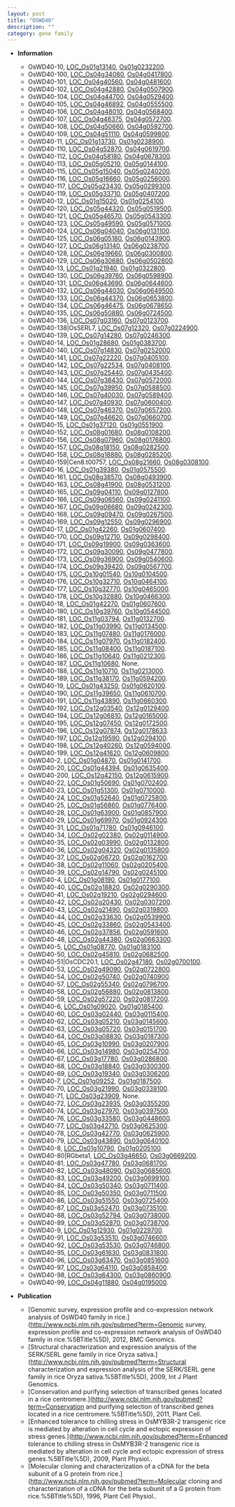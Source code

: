 ```yaml
---
layout: post
title: "OSWD40"
description: ""
category: gene family
---
```


* **Information**  
    + OsWD40-10, [LOC_Os01g13140](http://rice.plantbiology.msu.edu/cgi-bin/ORF_infopage.cgi?orf=LOC_Os01g13140), [Os01g0232200](http://rapdb.dna.affrc.go.jp/viewer/gbrowse_details/irgsp1?name=Os01g0232200).
    + OsWD40-100, [LOC_Os04g34080](http://rice.plantbiology.msu.edu/cgi-bin/ORF_infopage.cgi?orf=LOC_Os04g34080), [Os04g0417800](http://rapdb.dna.affrc.go.jp/viewer/gbrowse_details/irgsp1?name=Os04g0417800).
    + OsWD40-101, [LOC_Os04g40560](http://rice.plantbiology.msu.edu/cgi-bin/ORF_infopage.cgi?orf=LOC_Os04g40560), [Os04g0481600](http://rapdb.dna.affrc.go.jp/viewer/gbrowse_details/irgsp1?name=Os04g0481600).
    + OsWD40-102, [LOC_Os04g42880](http://rice.plantbiology.msu.edu/cgi-bin/ORF_infopage.cgi?orf=LOC_Os04g42880), [Os04g0507900](http://rapdb.dna.affrc.go.jp/viewer/gbrowse_details/irgsp1?name=Os04g0507900).
    + OsWD40-104, [LOC_Os04g44700](http://rice.plantbiology.msu.edu/cgi-bin/ORF_infopage.cgi?orf=LOC_Os04g44700), [Os04g0529400](http://rapdb.dna.affrc.go.jp/viewer/gbrowse_details/irgsp1?name=Os04g0529400).
    + OsWD40-105, [LOC_Os04g46892](http://rice.plantbiology.msu.edu/cgi-bin/ORF_infopage.cgi?orf=LOC_Os04g46892), [Os04g0555500](http://rapdb.dna.affrc.go.jp/viewer/gbrowse_details/irgsp1?name=Os04g0555500).
    + OsWD40-106, [LOC_Os04g48010](http://rice.plantbiology.msu.edu/cgi-bin/ORF_infopage.cgi?orf=LOC_Os04g48010), [Os04g0568400](http://rapdb.dna.affrc.go.jp/viewer/gbrowse_details/irgsp1?name=Os04g0568400).
    + OsWD40-107, [LOC_Os04g48375](http://rice.plantbiology.msu.edu/cgi-bin/ORF_infopage.cgi?orf=LOC_Os04g48375), [Os04g0572700](http://rapdb.dna.affrc.go.jp/viewer/gbrowse_details/irgsp1?name=Os04g0572700).
    + OsWD40-108, [LOC_Os04g50660](http://rice.plantbiology.msu.edu/cgi-bin/ORF_infopage.cgi?orf=LOC_Os04g50660), [Os04g0592700](http://rapdb.dna.affrc.go.jp/viewer/gbrowse_details/irgsp1?name=Os04g0592700).
    + OsWD40-109, [LOC_Os04g51110](http://rice.plantbiology.msu.edu/cgi-bin/ORF_infopage.cgi?orf=LOC_Os04g51110), [Os04g0599800](http://rapdb.dna.affrc.go.jp/viewer/gbrowse_details/irgsp1?name=Os04g0599800).
    + OsWD40-11, [LOC_Os01g13730](http://rice.plantbiology.msu.edu/cgi-bin/ORF_infopage.cgi?orf=LOC_Os01g13730), [Os01g0238900](http://rapdb.dna.affrc.go.jp/viewer/gbrowse_details/irgsp1?name=Os01g0238900).
    + OsWD40-110, [LOC_Os04g52870](http://rice.plantbiology.msu.edu/cgi-bin/ORF_infopage.cgi?orf=LOC_Os04g52870), [Os04g0619700](http://rapdb.dna.affrc.go.jp/viewer/gbrowse_details/irgsp1?name=Os04g0619700).
    + OsWD40-112, [LOC_Os04g58180](http://rice.plantbiology.msu.edu/cgi-bin/ORF_infopage.cgi?orf=LOC_Os04g58180), [Os04g0678300](http://rapdb.dna.affrc.go.jp/viewer/gbrowse_details/irgsp1?name=Os04g0678300).
    + OsWD40-113, [LOC_Os05g05210](http://rice.plantbiology.msu.edu/cgi-bin/ORF_infopage.cgi?orf=LOC_Os05g05210), [Os05g0144100](http://rapdb.dna.affrc.go.jp/viewer/gbrowse_details/irgsp1?name=Os05g0144100).
    + OsWD40-115, [LOC_Os05g15040](http://rice.plantbiology.msu.edu/cgi-bin/ORF_infopage.cgi?orf=LOC_Os05g15040), [Os05g0240200](http://rapdb.dna.affrc.go.jp/viewer/gbrowse_details/irgsp1?name=Os05g0240200).
    + OsWD40-116, [LOC_Os05g16660](http://rice.plantbiology.msu.edu/cgi-bin/ORF_infopage.cgi?orf=LOC_Os05g16660), [Os05g0256000](http://rapdb.dna.affrc.go.jp/viewer/gbrowse_details/irgsp1?name=Os05g0256000).
    + OsWD40-117, [LOC_Os05g23430](http://rice.plantbiology.msu.edu/cgi-bin/ORF_infopage.cgi?orf=LOC_Os05g23430), [Os05g0299300](http://rapdb.dna.affrc.go.jp/viewer/gbrowse_details/irgsp1?name=Os05g0299300).
    + OsWD40-119, [LOC_Os05g33710](http://rice.plantbiology.msu.edu/cgi-bin/ORF_infopage.cgi?orf=LOC_Os05g33710), [Os05g0407200](http://rapdb.dna.affrc.go.jp/viewer/gbrowse_details/irgsp1?name=Os05g0407200).
    + OsWD40-12, [LOC_Os01g15020](http://rice.plantbiology.msu.edu/cgi-bin/ORF_infopage.cgi?orf=LOC_Os01g15020), [Os01g0254100](http://rapdb.dna.affrc.go.jp/viewer/gbrowse_details/irgsp1?name=Os01g0254100).
    + OsWD40-120, [LOC_Os05g44320](http://rice.plantbiology.msu.edu/cgi-bin/ORF_infopage.cgi?orf=LOC_Os05g44320), [Os05g0519500](http://rapdb.dna.affrc.go.jp/viewer/gbrowse_details/irgsp1?name=Os05g0519500).
    + OsWD40-121, [LOC_Os05g46570](http://rice.plantbiology.msu.edu/cgi-bin/ORF_infopage.cgi?orf=LOC_Os05g46570), [Os05g0543300](http://rapdb.dna.affrc.go.jp/viewer/gbrowse_details/irgsp1?name=Os05g0543300).
    + OsWD40-123, [LOC_Os05g49590](http://rice.plantbiology.msu.edu/cgi-bin/ORF_infopage.cgi?orf=LOC_Os05g49590), [Os05g0571000](http://rapdb.dna.affrc.go.jp/viewer/gbrowse_details/irgsp1?name=Os05g0571000).
    + OsWD40-124, [LOC_Os06g04040](http://rice.plantbiology.msu.edu/cgi-bin/ORF_infopage.cgi?orf=LOC_Os06g04040), [Os06g0131100](http://rapdb.dna.affrc.go.jp/viewer/gbrowse_details/irgsp1?name=Os06g0131100).
    + OsWD40-125, [LOC_Os06g05180](http://rice.plantbiology.msu.edu/cgi-bin/ORF_infopage.cgi?orf=LOC_Os06g05180), [Os06g0143900](http://rapdb.dna.affrc.go.jp/viewer/gbrowse_details/irgsp1?name=Os06g0143900).
    + OsWD40-127, [LOC_Os06g13140](http://rice.plantbiology.msu.edu/cgi-bin/ORF_infopage.cgi?orf=LOC_Os06g13140), [Os06g0238700](http://rapdb.dna.affrc.go.jp/viewer/gbrowse_details/irgsp1?name=Os06g0238700).
    + OsWD40-128, [LOC_Os06g19660](http://rice.plantbiology.msu.edu/cgi-bin/ORF_infopage.cgi?orf=LOC_Os06g19660), [Os06g0300800](http://rapdb.dna.affrc.go.jp/viewer/gbrowse_details/irgsp1?name=Os06g0300800).
    + OsWD40-129, [LOC_Os06g30680](http://rice.plantbiology.msu.edu/cgi-bin/ORF_infopage.cgi?orf=LOC_Os06g30680), [Os06g0502600](http://rapdb.dna.affrc.go.jp/viewer/gbrowse_details/irgsp1?name=Os06g0502600).
    + OsWD40-13, [LOC_Os01g21940](http://rice.plantbiology.msu.edu/cgi-bin/ORF_infopage.cgi?orf=LOC_Os01g21940), [Os01g0322800](http://rapdb.dna.affrc.go.jp/viewer/gbrowse_details/irgsp1?name=Os01g0322800).
    + OsWD40-130, [LOC_Os06g39760](http://rice.plantbiology.msu.edu/cgi-bin/ORF_infopage.cgi?orf=LOC_Os06g39760), [Os06g0598900](http://rapdb.dna.affrc.go.jp/viewer/gbrowse_details/irgsp1?name=Os06g0598900).
    + OsWD40-131, [LOC_Os06g43690](http://rice.plantbiology.msu.edu/cgi-bin/ORF_infopage.cgi?orf=LOC_Os06g43690), [Os06g0644600](http://rapdb.dna.affrc.go.jp/viewer/gbrowse_details/irgsp1?name=Os06g0644600).
    + OsWD40-132, [LOC_Os06g44030](http://rice.plantbiology.msu.edu/cgi-bin/ORF_infopage.cgi?orf=LOC_Os06g44030), [Os06g0649500](http://rapdb.dna.affrc.go.jp/viewer/gbrowse_details/irgsp1?name=Os06g0649500).
    + OsWD40-133, [LOC_Os06g44370](http://rice.plantbiology.msu.edu/cgi-bin/ORF_infopage.cgi?orf=LOC_Os06g44370), [Os06g0653800](http://rapdb.dna.affrc.go.jp/viewer/gbrowse_details/irgsp1?name=Os06g0653800).
    + OsWD40-134, [LOC_Os06g46475](http://rice.plantbiology.msu.edu/cgi-bin/ORF_infopage.cgi?orf=LOC_Os06g46475), [Os06g0678650](http://rapdb.dna.affrc.go.jp/viewer/gbrowse_details/irgsp1?name=Os06g0678650).
    + OsWD40-135, [LOC_Os06g50880](http://rice.plantbiology.msu.edu/cgi-bin/ORF_infopage.cgi?orf=LOC_Os06g50880), [Os06g0724500](http://rapdb.dna.affrc.go.jp/viewer/gbrowse_details/irgsp1?name=Os06g0724500).
    + OsWD40-136, [LOC_Os07g03160](http://rice.plantbiology.msu.edu/cgi-bin/ORF_infopage.cgi?orf=LOC_Os07g03160), [Os07g0123700](http://rapdb.dna.affrc.go.jp/viewer/gbrowse_details/irgsp1?name=Os07g0123700).
    + OsWD40-138|OsSERL7, [LOC_Os07g12320](http://rice.plantbiology.msu.edu/cgi-bin/ORF_infopage.cgi?orf=LOC_Os07g12320), [Os07g0224900](http://rapdb.dna.affrc.go.jp/viewer/gbrowse_details/irgsp1?name=Os07g0224900).
    + OsWD40-139, [LOC_Os07g14280](http://rice.plantbiology.msu.edu/cgi-bin/ORF_infopage.cgi?orf=LOC_Os07g14280), [Os07g0246300](http://rapdb.dna.affrc.go.jp/viewer/gbrowse_details/irgsp1?name=Os07g0246300).
    + OsWD40-14, [LOC_Os01g28680](http://rice.plantbiology.msu.edu/cgi-bin/ORF_infopage.cgi?orf=LOC_Os01g28680), [Os01g0383700](http://rapdb.dna.affrc.go.jp/viewer/gbrowse_details/irgsp1?name=Os01g0383700).
    + OsWD40-140, [LOC_Os07g14830](http://rice.plantbiology.msu.edu/cgi-bin/ORF_infopage.cgi?orf=LOC_Os07g14830), [Os07g0252000](http://rapdb.dna.affrc.go.jp/viewer/gbrowse_details/irgsp1?name=Os07g0252000).
    + OsWD40-141, [LOC_Os07g22220](http://rice.plantbiology.msu.edu/cgi-bin/ORF_infopage.cgi?orf=LOC_Os07g22220), [Os07g0405100](http://rapdb.dna.affrc.go.jp/viewer/gbrowse_details/irgsp1?name=Os07g0405100).
    + OsWD40-142, [LOC_Os07g22534](http://rice.plantbiology.msu.edu/cgi-bin/ORF_infopage.cgi?orf=LOC_Os07g22534), [Os07g0408100](http://rapdb.dna.affrc.go.jp/viewer/gbrowse_details/irgsp1?name=Os07g0408100).
    + OsWD40-143, [LOC_Os07g25440](http://rice.plantbiology.msu.edu/cgi-bin/ORF_infopage.cgi?orf=LOC_Os07g25440), [Os07g0435400](http://rapdb.dna.affrc.go.jp/viewer/gbrowse_details/irgsp1?name=Os07g0435400).
    + OsWD40-144, [LOC_Os07g38430](http://rice.plantbiology.msu.edu/cgi-bin/ORF_infopage.cgi?orf=LOC_Os07g38430), [Os07g0572000](http://rapdb.dna.affrc.go.jp/viewer/gbrowse_details/irgsp1?name=Os07g0572000).
    + OsWD40-145, [LOC_Os07g39950](http://rice.plantbiology.msu.edu/cgi-bin/ORF_infopage.cgi?orf=LOC_Os07g39950), [Os07g0588500](http://rapdb.dna.affrc.go.jp/viewer/gbrowse_details/irgsp1?name=Os07g0588500).
    + OsWD40-146, [LOC_Os07g40030](http://rice.plantbiology.msu.edu/cgi-bin/ORF_infopage.cgi?orf=LOC_Os07g40030), [Os07g0589400](http://rapdb.dna.affrc.go.jp/viewer/gbrowse_details/irgsp1?name=Os07g0589400).
    + OsWD40-147, [LOC_Os07g40930](http://rice.plantbiology.msu.edu/cgi-bin/ORF_infopage.cgi?orf=LOC_Os07g40930), [Os07g0600400](http://rapdb.dna.affrc.go.jp/viewer/gbrowse_details/irgsp1?name=Os07g0600400).
    + OsWD40-148, [LOC_Os07g46370](http://rice.plantbiology.msu.edu/cgi-bin/ORF_infopage.cgi?orf=LOC_Os07g46370), [Os07g0657200](http://rapdb.dna.affrc.go.jp/viewer/gbrowse_details/irgsp1?name=Os07g0657200).
    + OsWD40-149, [LOC_Os07g46620](http://rice.plantbiology.msu.edu/cgi-bin/ORF_infopage.cgi?orf=LOC_Os07g46620), [Os07g0660700](http://rapdb.dna.affrc.go.jp/viewer/gbrowse_details/irgsp1?name=Os07g0660700).
    + OsWD40-15, [LOC_Os01g37120](http://rice.plantbiology.msu.edu/cgi-bin/ORF_infopage.cgi?orf=LOC_Os01g37120), [Os01g0551900](http://rapdb.dna.affrc.go.jp/viewer/gbrowse_details/irgsp1?name=Os01g0551900).
    + OsWD40-152, [LOC_Os08g01680](http://rice.plantbiology.msu.edu/cgi-bin/ORF_infopage.cgi?orf=LOC_Os08g01680), [Os08g0108200](http://rapdb.dna.affrc.go.jp/viewer/gbrowse_details/irgsp1?name=Os08g0108200).
    + OsWD40-156, [LOC_Os08g07960](http://rice.plantbiology.msu.edu/cgi-bin/ORF_infopage.cgi?orf=LOC_Os08g07960), [Os08g0176800](http://rapdb.dna.affrc.go.jp/viewer/gbrowse_details/irgsp1?name=Os08g0176800).
    + OsWD40-157, [LOC_Os08g18150](http://rice.plantbiology.msu.edu/cgi-bin/ORF_infopage.cgi?orf=LOC_Os08g18150), [Os08g0282500](http://rapdb.dna.affrc.go.jp/viewer/gbrowse_details/irgsp1?name=Os08g0282500).
    + OsWD40-158, [LOC_Os08g18880](http://rice.plantbiology.msu.edu/cgi-bin/ORF_infopage.cgi?orf=LOC_Os08g18880), [Os08g0285200](http://rapdb.dna.affrc.go.jp/viewer/gbrowse_details/irgsp1?name=Os08g0285200).
    + OsWD40-159|Cen8.t00757, [LOC_Os08g21660](http://rice.plantbiology.msu.edu/cgi-bin/ORF_infopage.cgi?orf=LOC_Os08g21660), [Os08g0308100](http://rapdb.dna.affrc.go.jp/viewer/gbrowse_details/irgsp1?name=Os08g0308100).
    + OsWD40-16, [LOC_Os01g39380](http://rice.plantbiology.msu.edu/cgi-bin/ORF_infopage.cgi?orf=LOC_Os01g39380), [Os01g0575500](http://rapdb.dna.affrc.go.jp/viewer/gbrowse_details/irgsp1?name=Os01g0575500).
    + OsWD40-161, [LOC_Os08g38570](http://rice.plantbiology.msu.edu/cgi-bin/ORF_infopage.cgi?orf=LOC_Os08g38570), [Os08g0493900](http://rapdb.dna.affrc.go.jp/viewer/gbrowse_details/irgsp1?name=Os08g0493900).
    + OsWD40-163, [LOC_Os08g41900](http://rice.plantbiology.msu.edu/cgi-bin/ORF_infopage.cgi?orf=LOC_Os08g41900), [Os08g0531200](http://rapdb.dna.affrc.go.jp/viewer/gbrowse_details/irgsp1?name=Os08g0531200).
    + OsWD40-165, [LOC_Os09g04110](http://rice.plantbiology.msu.edu/cgi-bin/ORF_infopage.cgi?orf=LOC_Os09g04110), [Os09g0127800](http://rapdb.dna.affrc.go.jp/viewer/gbrowse_details/irgsp1?name=Os09g0127800).
    + OsWD40-166, [LOC_Os09g06560](http://rice.plantbiology.msu.edu/cgi-bin/ORF_infopage.cgi?orf=LOC_Os09g06560), [Os09g0241100](http://rapdb.dna.affrc.go.jp/viewer/gbrowse_details/irgsp1?name=Os09g0241100).
    + OsWD40-167, [LOC_Os09g06680](http://rice.plantbiology.msu.edu/cgi-bin/ORF_infopage.cgi?orf=LOC_Os09g06680), [Os09g0242300](http://rapdb.dna.affrc.go.jp/viewer/gbrowse_details/irgsp1?name=Os09g0242300).
    + OsWD40-168, [LOC_Os09g09470](http://rice.plantbiology.msu.edu/cgi-bin/ORF_infopage.cgi?orf=LOC_Os09g09470), [Os09g0267500](http://rapdb.dna.affrc.go.jp/viewer/gbrowse_details/irgsp1?name=Os09g0267500).
    + OsWD40-169, [LOC_Os09g12550](http://rice.plantbiology.msu.edu/cgi-bin/ORF_infopage.cgi?orf=LOC_Os09g12550), [Os09g0296900](http://rapdb.dna.affrc.go.jp/viewer/gbrowse_details/irgsp1?name=Os09g0296900).
    + OsWD40-17, [LOC_Os01g42260](http://rice.plantbiology.msu.edu/cgi-bin/ORF_infopage.cgi?orf=LOC_Os01g42260), [Os01g0607400](http://rapdb.dna.affrc.go.jp/viewer/gbrowse_details/irgsp1?name=Os01g0607400).
    + OsWD40-170, [LOC_Os09g12710](http://rice.plantbiology.msu.edu/cgi-bin/ORF_infopage.cgi?orf=LOC_Os09g12710), [Os09g0298400](http://rapdb.dna.affrc.go.jp/viewer/gbrowse_details/irgsp1?name=Os09g0298400).
    + OsWD40-171, [LOC_Os09g19900](http://rice.plantbiology.msu.edu/cgi-bin/ORF_infopage.cgi?orf=LOC_Os09g19900), [Os09g0363600](http://rapdb.dna.affrc.go.jp/viewer/gbrowse_details/irgsp1?name=Os09g0363600).
    + OsWD40-172, [LOC_Os09g30090](http://rice.plantbiology.msu.edu/cgi-bin/ORF_infopage.cgi?orf=LOC_Os09g30090), [Os09g0477800](http://rapdb.dna.affrc.go.jp/viewer/gbrowse_details/irgsp1?name=Os09g0477800).
    + OsWD40-173, [LOC_Os09g36900](http://rice.plantbiology.msu.edu/cgi-bin/ORF_infopage.cgi?orf=LOC_Os09g36900), [Os09g0540600](http://rapdb.dna.affrc.go.jp/viewer/gbrowse_details/irgsp1?name=Os09g0540600).
    + OsWD40-174, [LOC_Os09g39420](http://rice.plantbiology.msu.edu/cgi-bin/ORF_infopage.cgi?orf=LOC_Os09g39420), [Os09g0567700](http://rapdb.dna.affrc.go.jp/viewer/gbrowse_details/irgsp1?name=Os09g0567700).
    + OsWD40-175, [LOC_Os10g01540](http://rice.plantbiology.msu.edu/cgi-bin/ORF_infopage.cgi?orf=LOC_Os10g01540), [Os10g0104500](http://rapdb.dna.affrc.go.jp/viewer/gbrowse_details/irgsp1?name=Os10g0104500).
    + OsWD40-176, [LOC_Os10g32710](http://rice.plantbiology.msu.edu/cgi-bin/ORF_infopage.cgi?orf=LOC_Os10g32710), [Os10g0464100](http://rapdb.dna.affrc.go.jp/viewer/gbrowse_details/irgsp1?name=Os10g0464100).
    + OsWD40-177, [LOC_Os10g32770](http://rice.plantbiology.msu.edu/cgi-bin/ORF_infopage.cgi?orf=LOC_Os10g32770), [Os10g0465000](http://rapdb.dna.affrc.go.jp/viewer/gbrowse_details/irgsp1?name=Os10g0465000).
    + OsWD40-178, [LOC_Os10g32880](http://rice.plantbiology.msu.edu/cgi-bin/ORF_infopage.cgi?orf=LOC_Os10g32880), [Os10g0466300](http://rapdb.dna.affrc.go.jp/viewer/gbrowse_details/irgsp1?name=Os10g0466300).
    + OsWD40-18, [LOC_Os01g42270](http://rice.plantbiology.msu.edu/cgi-bin/ORF_infopage.cgi?orf=LOC_Os01g42270), [Os01g0607600](http://rapdb.dna.affrc.go.jp/viewer/gbrowse_details/irgsp1?name=Os01g0607600).
    + OsWD40-180, [LOC_Os10g39760](http://rice.plantbiology.msu.edu/cgi-bin/ORF_infopage.cgi?orf=LOC_Os10g39760), [Os10g0544500](http://rapdb.dna.affrc.go.jp/viewer/gbrowse_details/irgsp1?name=Os10g0544500).
    + OsWD40-181, [LOC_Os11g03794](http://rice.plantbiology.msu.edu/cgi-bin/ORF_infopage.cgi?orf=LOC_Os11g03794), [Os11g0132700](http://rapdb.dna.affrc.go.jp/viewer/gbrowse_details/irgsp1?name=Os11g0132700).
    + OsWD40-182, [LOC_Os11g03990](http://rice.plantbiology.msu.edu/cgi-bin/ORF_infopage.cgi?orf=LOC_Os11g03990), [Os11g0134500](http://rapdb.dna.affrc.go.jp/viewer/gbrowse_details/irgsp1?name=Os11g0134500).
    + OsWD40-183, [LOC_Os11g07480](http://rice.plantbiology.msu.edu/cgi-bin/ORF_infopage.cgi?orf=LOC_Os11g07480), [Os11g0176000](http://rapdb.dna.affrc.go.jp/viewer/gbrowse_details/irgsp1?name=Os11g0176000).
    + OsWD40-184, [LOC_Os11g07970](http://rice.plantbiology.msu.edu/cgi-bin/ORF_infopage.cgi?orf=LOC_Os11g07970), [Os11g0182400](http://rapdb.dna.affrc.go.jp/viewer/gbrowse_details/irgsp1?name=Os11g0182400).
    + OsWD40-185, [LOC_Os11g08400](http://rice.plantbiology.msu.edu/cgi-bin/ORF_infopage.cgi?orf=LOC_Os11g08400), [Os11g0187100](http://rapdb.dna.affrc.go.jp/viewer/gbrowse_details/irgsp1?name=Os11g0187100).
    + OsWD40-186, [LOC_Os11g10640](http://rice.plantbiology.msu.edu/cgi-bin/ORF_infopage.cgi?orf=LOC_Os11g10640), [Os11g0212300](http://rapdb.dna.affrc.go.jp/viewer/gbrowse_details/irgsp1?name=Os11g0212300).
    + OsWD40-187, [LOC_Os11g10680](http://rice.plantbiology.msu.edu/cgi-bin/ORF_infopage.cgi?orf=LOC_Os11g10680), None.
    + OsWD40-188, [LOC_Os11g10710](http://rice.plantbiology.msu.edu/cgi-bin/ORF_infopage.cgi?orf=LOC_Os11g10710), [Os11g0213000](http://rapdb.dna.affrc.go.jp/viewer/gbrowse_details/irgsp1?name=Os11g0213000).
    + OsWD40-189, [LOC_Os11g38170](http://rice.plantbiology.msu.edu/cgi-bin/ORF_infopage.cgi?orf=LOC_Os11g38170), [Os11g0594200](http://rapdb.dna.affrc.go.jp/viewer/gbrowse_details/irgsp1?name=Os11g0594200).
    + OsWD40-19, [LOC_Os01g43250](http://rice.plantbiology.msu.edu/cgi-bin/ORF_infopage.cgi?orf=LOC_Os01g43250), [Os01g0620100](http://rapdb.dna.affrc.go.jp/viewer/gbrowse_details/irgsp1?name=Os01g0620100).
    + OsWD40-190, [LOC_Os11g39650](http://rice.plantbiology.msu.edu/cgi-bin/ORF_infopage.cgi?orf=LOC_Os11g39650), [Os11g0610700](http://rapdb.dna.affrc.go.jp/viewer/gbrowse_details/irgsp1?name=Os11g0610700).
    + OsWD40-191, [LOC_Os11g43890](http://rice.plantbiology.msu.edu/cgi-bin/ORF_infopage.cgi?orf=LOC_Os11g43890), [Os11g0660300](http://rapdb.dna.affrc.go.jp/viewer/gbrowse_details/irgsp1?name=Os11g0660300).
    + OsWD40-192, [LOC_Os12g03540](http://rice.plantbiology.msu.edu/cgi-bin/ORF_infopage.cgi?orf=LOC_Os12g03540), [Os12g0129400](http://rapdb.dna.affrc.go.jp/viewer/gbrowse_details/irgsp1?name=Os12g0129400).
    + OsWD40-194, [LOC_Os12g06810](http://rice.plantbiology.msu.edu/cgi-bin/ORF_infopage.cgi?orf=LOC_Os12g06810), [Os12g0165000](http://rapdb.dna.affrc.go.jp/viewer/gbrowse_details/irgsp1?name=Os12g0165000).
    + OsWD40-195, [LOC_Os12g07450](http://rice.plantbiology.msu.edu/cgi-bin/ORF_infopage.cgi?orf=LOC_Os12g07450), [Os12g0172500](http://rapdb.dna.affrc.go.jp/viewer/gbrowse_details/irgsp1?name=Os12g0172500).
    + OsWD40-196, [LOC_Os12g07874](http://rice.plantbiology.msu.edu/cgi-bin/ORF_infopage.cgi?orf=LOC_Os12g07874), [Os12g0178633](http://rapdb.dna.affrc.go.jp/viewer/gbrowse_details/irgsp1?name=Os12g0178633).
    + OsWD40-197, [LOC_Os12g19590](http://rice.plantbiology.msu.edu/cgi-bin/ORF_infopage.cgi?orf=LOC_Os12g19590), [Os12g0294100](http://rapdb.dna.affrc.go.jp/viewer/gbrowse_details/irgsp1?name=Os12g0294100).
    + OsWD40-198, [LOC_Os12g40260](http://rice.plantbiology.msu.edu/cgi-bin/ORF_infopage.cgi?orf=LOC_Os12g40260), [Os12g0594000](http://rapdb.dna.affrc.go.jp/viewer/gbrowse_details/irgsp1?name=Os12g0594000).
    + OsWD40-199, [LOC_Os12g41620](http://rice.plantbiology.msu.edu/cgi-bin/ORF_infopage.cgi?orf=LOC_Os12g41620), [Os12g0609800](http://rapdb.dna.affrc.go.jp/viewer/gbrowse_details/irgsp1?name=Os12g0609800).
    + OsWD40-2, [LOC_Os01g04870](http://rice.plantbiology.msu.edu/cgi-bin/ORF_infopage.cgi?orf=LOC_Os01g04870), [Os01g0141700](http://rapdb.dna.affrc.go.jp/viewer/gbrowse_details/irgsp1?name=Os01g0141700).
    + OsWD40-20, [LOC_Os01g44394](http://rice.plantbiology.msu.edu/cgi-bin/ORF_infopage.cgi?orf=LOC_Os01g44394), [Os01g0635400](http://rapdb.dna.affrc.go.jp/viewer/gbrowse_details/irgsp1?name=Os01g0635400).
    + OsWD40-200, [LOC_Os12g42150](http://rice.plantbiology.msu.edu/cgi-bin/ORF_infopage.cgi?orf=LOC_Os12g42150), [Os12g0615900](http://rapdb.dna.affrc.go.jp/viewer/gbrowse_details/irgsp1?name=Os12g0615900).
    + OsWD40-22, [LOC_Os01g50690](http://rice.plantbiology.msu.edu/cgi-bin/ORF_infopage.cgi?orf=LOC_Os01g50690), [Os01g0702400](http://rapdb.dna.affrc.go.jp/viewer/gbrowse_details/irgsp1?name=Os01g0702400).
    + OsWD40-23, [LOC_Os01g51300](http://rice.plantbiology.msu.edu/cgi-bin/ORF_infopage.cgi?orf=LOC_Os01g51300), [Os01g0710000](http://rapdb.dna.affrc.go.jp/viewer/gbrowse_details/irgsp1?name=Os01g0710000).
    + OsWD40-24, [LOC_Os01g52640](http://rice.plantbiology.msu.edu/cgi-bin/ORF_infopage.cgi?orf=LOC_Os01g52640), [Os01g0725800](http://rapdb.dna.affrc.go.jp/viewer/gbrowse_details/irgsp1?name=Os01g0725800).
    + OsWD40-25, [LOC_Os01g56860](http://rice.plantbiology.msu.edu/cgi-bin/ORF_infopage.cgi?orf=LOC_Os01g56860), [Os01g0776400](http://rapdb.dna.affrc.go.jp/viewer/gbrowse_details/irgsp1?name=Os01g0776400).
    + OsWD40-28, [LOC_Os01g63900](http://rice.plantbiology.msu.edu/cgi-bin/ORF_infopage.cgi?orf=LOC_Os01g63900), [Os01g0857900](http://rapdb.dna.affrc.go.jp/viewer/gbrowse_details/irgsp1?name=Os01g0857900).
    + OsWD40-29, [LOC_Os01g69970](http://rice.plantbiology.msu.edu/cgi-bin/ORF_infopage.cgi?orf=LOC_Os01g69970), [Os01g0924300](http://rapdb.dna.affrc.go.jp/viewer/gbrowse_details/irgsp1?name=Os01g0924300).
    + OsWD40-31, [LOC_Os01g71780](http://rice.plantbiology.msu.edu/cgi-bin/ORF_infopage.cgi?orf=LOC_Os01g71780), [Os01g0946100](http://rapdb.dna.affrc.go.jp/viewer/gbrowse_details/irgsp1?name=Os01g0946100).
    + OsWD40-34, [LOC_Os02g02380](http://rice.plantbiology.msu.edu/cgi-bin/ORF_infopage.cgi?orf=LOC_Os02g02380), [Os02g0114900](http://rapdb.dna.affrc.go.jp/viewer/gbrowse_details/irgsp1?name=Os02g0114900).
    + OsWD40-35, [LOC_Os02g03990](http://rice.plantbiology.msu.edu/cgi-bin/ORF_infopage.cgi?orf=LOC_Os02g03990), [Os02g0132800](http://rapdb.dna.affrc.go.jp/viewer/gbrowse_details/irgsp1?name=Os02g0132800).
    + OsWD40-36, [LOC_Os02g04320](http://rice.plantbiology.msu.edu/cgi-bin/ORF_infopage.cgi?orf=LOC_Os02g04320), [Os02g0135800](http://rapdb.dna.affrc.go.jp/viewer/gbrowse_details/irgsp1?name=Os02g0135800).
    + OsWD40-37, [LOC_Os02g06720](http://rice.plantbiology.msu.edu/cgi-bin/ORF_infopage.cgi?orf=LOC_Os02g06720), [Os02g0162700](http://rapdb.dna.affrc.go.jp/viewer/gbrowse_details/irgsp1?name=Os02g0162700).
    + OsWD40-38, [LOC_Os02g11060](http://rice.plantbiology.msu.edu/cgi-bin/ORF_infopage.cgi?orf=LOC_Os02g11060), [Os02g0205400](http://rapdb.dna.affrc.go.jp/viewer/gbrowse_details/irgsp1?name=Os02g0205400).
    + OsWD40-39, [LOC_Os02g14790](http://rice.plantbiology.msu.edu/cgi-bin/ORF_infopage.cgi?orf=LOC_Os02g14790), [Os02g0245100](http://rapdb.dna.affrc.go.jp/viewer/gbrowse_details/irgsp1?name=Os02g0245100).
    + OsWD40-4, [LOC_Os01g08190](http://rice.plantbiology.msu.edu/cgi-bin/ORF_infopage.cgi?orf=LOC_Os01g08190), [Os01g0177100](http://rapdb.dna.affrc.go.jp/viewer/gbrowse_details/irgsp1?name=Os01g0177100).
    + OsWD40-40, [LOC_Os02g18820](http://rice.plantbiology.msu.edu/cgi-bin/ORF_infopage.cgi?orf=LOC_Os02g18820), [Os02g0290300](http://rapdb.dna.affrc.go.jp/viewer/gbrowse_details/irgsp1?name=Os02g0290300).
    + OsWD40-41, [LOC_Os02g19210](http://rice.plantbiology.msu.edu/cgi-bin/ORF_infopage.cgi?orf=LOC_Os02g19210), [Os02g0294600](http://rapdb.dna.affrc.go.jp/viewer/gbrowse_details/irgsp1?name=Os02g0294600).
    + OsWD40-42, [LOC_Os02g20430](http://rice.plantbiology.msu.edu/cgi-bin/ORF_infopage.cgi?orf=LOC_Os02g20430), [Os02g0307200](http://rapdb.dna.affrc.go.jp/viewer/gbrowse_details/irgsp1?name=Os02g0307200).
    + OsWD40-43, [LOC_Os02g21490](http://rice.plantbiology.msu.edu/cgi-bin/ORF_infopage.cgi?orf=LOC_Os02g21490), [Os02g0319800](http://rapdb.dna.affrc.go.jp/viewer/gbrowse_details/irgsp1?name=Os02g0319800).
    + OsWD40-44, [LOC_Os02g33630](http://rice.plantbiology.msu.edu/cgi-bin/ORF_infopage.cgi?orf=LOC_Os02g33630), [Os02g0539900](http://rapdb.dna.affrc.go.jp/viewer/gbrowse_details/irgsp1?name=Os02g0539900).
    + OsWD40-45, [LOC_Os02g33860](http://rice.plantbiology.msu.edu/cgi-bin/ORF_infopage.cgi?orf=LOC_Os02g33860), [Os02g0543400](http://rapdb.dna.affrc.go.jp/viewer/gbrowse_details/irgsp1?name=Os02g0543400).
    + OsWD40-46, [LOC_Os02g37856](http://rice.plantbiology.msu.edu/cgi-bin/ORF_infopage.cgi?orf=LOC_Os02g37856), [Os02g0591600](http://rapdb.dna.affrc.go.jp/viewer/gbrowse_details/irgsp1?name=Os02g0591600).
    + OsWD40-48, [LOC_Os02g44380](http://rice.plantbiology.msu.edu/cgi-bin/ORF_infopage.cgi?orf=LOC_Os02g44380), [Os02g0663300](http://rapdb.dna.affrc.go.jp/viewer/gbrowse_details/irgsp1?name=Os02g0663300).
    + OsWD40-5, [LOC_Os01g08770](http://rice.plantbiology.msu.edu/cgi-bin/ORF_infopage.cgi?orf=LOC_Os01g08770), [Os01g0183100](http://rapdb.dna.affrc.go.jp/viewer/gbrowse_details/irgsp1?name=Os01g0183100).
    + OsWD40-50, [LOC_Os02g45810](http://rice.plantbiology.msu.edu/cgi-bin/ORF_infopage.cgi?orf=LOC_Os02g45810), [Os02g0682500](http://rapdb.dna.affrc.go.jp/viewer/gbrowse_details/irgsp1?name=Os02g0682500).
    + OsWD40-51|OsCDC20.1, [LOC_Os02g47180](http://rice.plantbiology.msu.edu/cgi-bin/ORF_infopage.cgi?orf=LOC_Os02g47180), [Os02g0700100](http://rapdb.dna.affrc.go.jp/viewer/gbrowse_details/irgsp1?name=Os02g0700100).
    + OsWD40-53, [LOC_Os02g49090](http://rice.plantbiology.msu.edu/cgi-bin/ORF_infopage.cgi?orf=LOC_Os02g49090), [Os02g0722800](http://rapdb.dna.affrc.go.jp/viewer/gbrowse_details/irgsp1?name=Os02g0722800).
    + OsWD40-54, [LOC_Os02g50740](http://rice.plantbiology.msu.edu/cgi-bin/ORF_infopage.cgi?orf=LOC_Os02g50740), [Os02g0740900](http://rapdb.dna.affrc.go.jp/viewer/gbrowse_details/irgsp1?name=Os02g0740900).
    + OsWD40-57, [LOC_Os02g55340](http://rice.plantbiology.msu.edu/cgi-bin/ORF_infopage.cgi?orf=LOC_Os02g55340), [Os02g0796700](http://rapdb.dna.affrc.go.jp/viewer/gbrowse_details/irgsp1?name=Os02g0796700).
    + OsWD40-58, [LOC_Os02g56880](http://rice.plantbiology.msu.edu/cgi-bin/ORF_infopage.cgi?orf=LOC_Os02g56880), [Os02g0813800](http://rapdb.dna.affrc.go.jp/viewer/gbrowse_details/irgsp1?name=Os02g0813800).
    + OsWD40-59, [LOC_Os02g57220](http://rice.plantbiology.msu.edu/cgi-bin/ORF_infopage.cgi?orf=LOC_Os02g57220), [Os02g0817200](http://rapdb.dna.affrc.go.jp/viewer/gbrowse_details/irgsp1?name=Os02g0817200).
    + OsWD40-6, [LOC_Os01g09020](http://rice.plantbiology.msu.edu/cgi-bin/ORF_infopage.cgi?orf=LOC_Os01g09020), [Os01g0185400](http://rapdb.dna.affrc.go.jp/viewer/gbrowse_details/irgsp1?name=Os01g0185400).
    + OsWD40-60, [LOC_Os03g02440](http://rice.plantbiology.msu.edu/cgi-bin/ORF_infopage.cgi?orf=LOC_Os03g02440), [Os03g0115400](http://rapdb.dna.affrc.go.jp/viewer/gbrowse_details/irgsp1?name=Os03g0115400).
    + OsWD40-62, [LOC_Os03g05210](http://rice.plantbiology.msu.edu/cgi-bin/ORF_infopage.cgi?orf=LOC_Os03g05210), [Os03g0145600](http://rapdb.dna.affrc.go.jp/viewer/gbrowse_details/irgsp1?name=Os03g0145600).
    + OsWD40-63, [LOC_Os03g05720](http://rice.plantbiology.msu.edu/cgi-bin/ORF_infopage.cgi?orf=LOC_Os03g05720), [Os03g0151700](http://rapdb.dna.affrc.go.jp/viewer/gbrowse_details/irgsp1?name=Os03g0151700).
    + OsWD40-64, [LOC_Os03g08830](http://rice.plantbiology.msu.edu/cgi-bin/ORF_infopage.cgi?orf=LOC_Os03g08830), [Os03g0187300](http://rapdb.dna.affrc.go.jp/viewer/gbrowse_details/irgsp1?name=Os03g0187300).
    + OsWD40-65, [LOC_Os03g10990](http://rice.plantbiology.msu.edu/cgi-bin/ORF_infopage.cgi?orf=LOC_Os03g10990), [Os03g0207900](http://rapdb.dna.affrc.go.jp/viewer/gbrowse_details/irgsp1?name=Os03g0207900).
    + OsWD40-66, [LOC_Os03g14980](http://rice.plantbiology.msu.edu/cgi-bin/ORF_infopage.cgi?orf=LOC_Os03g14980), [Os03g0254700](http://rapdb.dna.affrc.go.jp/viewer/gbrowse_details/irgsp1?name=Os03g0254700).
    + OsWD40-67, [LOC_Os03g17780](http://rice.plantbiology.msu.edu/cgi-bin/ORF_infopage.cgi?orf=LOC_Os03g17780), [Os03g0286800](http://rapdb.dna.affrc.go.jp/viewer/gbrowse_details/irgsp1?name=Os03g0286800).
    + OsWD40-68, [LOC_Os03g18840](http://rice.plantbiology.msu.edu/cgi-bin/ORF_infopage.cgi?orf=LOC_Os03g18840), [Os03g0300300](http://rapdb.dna.affrc.go.jp/viewer/gbrowse_details/irgsp1?name=Os03g0300300).
    + OsWD40-69, [LOC_Os03g19340](http://rice.plantbiology.msu.edu/cgi-bin/ORF_infopage.cgi?orf=LOC_Os03g19340), [Os03g0306200](http://rapdb.dna.affrc.go.jp/viewer/gbrowse_details/irgsp1?name=Os03g0306200).
    + OsWD40-7, [LOC_Os01g09252](http://rice.plantbiology.msu.edu/cgi-bin/ORF_infopage.cgi?orf=LOC_Os01g09252), [Os01g0187500](http://rapdb.dna.affrc.go.jp/viewer/gbrowse_details/irgsp1?name=Os01g0187500).
    + OsWD40-70, [LOC_Os03g21990](http://rice.plantbiology.msu.edu/cgi-bin/ORF_infopage.cgi?orf=LOC_Os03g21990), [Os03g0339100](http://rapdb.dna.affrc.go.jp/viewer/gbrowse_details/irgsp1?name=Os03g0339100).
    + OsWD40-71, [LOC_Os03g23909](http://rice.plantbiology.msu.edu/cgi-bin/ORF_infopage.cgi?orf=LOC_Os03g23909), None.
    + OsWD40-72, [LOC_Os03g23935](http://rice.plantbiology.msu.edu/cgi-bin/ORF_infopage.cgi?orf=LOC_Os03g23935), [Os03g0355200](http://rapdb.dna.affrc.go.jp/viewer/gbrowse_details/irgsp1?name=Os03g0355200).
    + OsWD40-74, [LOC_Os03g27970](http://rice.plantbiology.msu.edu/cgi-bin/ORF_infopage.cgi?orf=LOC_Os03g27970), [Os03g0397500](http://rapdb.dna.affrc.go.jp/viewer/gbrowse_details/irgsp1?name=Os03g0397500).
    + OsWD40-76, [LOC_Os03g33580](http://rice.plantbiology.msu.edu/cgi-bin/ORF_infopage.cgi?orf=LOC_Os03g33580), [Os03g0448600](http://rapdb.dna.affrc.go.jp/viewer/gbrowse_details/irgsp1?name=Os03g0448600).
    + OsWD40-77, [LOC_Os03g42710](http://rice.plantbiology.msu.edu/cgi-bin/ORF_infopage.cgi?orf=LOC_Os03g42710), [Os03g0625300](http://rapdb.dna.affrc.go.jp/viewer/gbrowse_details/irgsp1?name=Os03g0625300).
    + OsWD40-78, [LOC_Os03g42770](http://rice.plantbiology.msu.edu/cgi-bin/ORF_infopage.cgi?orf=LOC_Os03g42770), [Os03g0625900](http://rapdb.dna.affrc.go.jp/viewer/gbrowse_details/irgsp1?name=Os03g0625900).
    + OsWD40-79, [LOC_Os03g43890](http://rice.plantbiology.msu.edu/cgi-bin/ORF_infopage.cgi?orf=LOC_Os03g43890), [Os03g0640100](http://rapdb.dna.affrc.go.jp/viewer/gbrowse_details/irgsp1?name=Os03g0640100).
    + OsWD40-8, [LOC_Os01g10790](http://rice.plantbiology.msu.edu/cgi-bin/ORF_infopage.cgi?orf=LOC_Os01g10790), [Os01g0205100](http://rapdb.dna.affrc.go.jp/viewer/gbrowse_details/irgsp1?name=Os01g0205100).
    + OsWD40-80|RGbeta1, [LOC_Os03g46650](http://rice.plantbiology.msu.edu/cgi-bin/ORF_infopage.cgi?orf=LOC_Os03g46650), [Os03g0669200](http://rapdb.dna.affrc.go.jp/viewer/gbrowse_details/irgsp1?name=Os03g0669200).
    + OsWD40-81, [LOC_Os03g47780](http://rice.plantbiology.msu.edu/cgi-bin/ORF_infopage.cgi?orf=LOC_Os03g47780), [Os03g0681700](http://rapdb.dna.affrc.go.jp/viewer/gbrowse_details/irgsp1?name=Os03g0681700).
    + OsWD40-82, [LOC_Os03g48090](http://rice.plantbiology.msu.edu/cgi-bin/ORF_infopage.cgi?orf=LOC_Os03g48090), [Os03g0685600](http://rapdb.dna.affrc.go.jp/viewer/gbrowse_details/irgsp1?name=Os03g0685600).
    + OsWD40-83, [LOC_Os03g49200](http://rice.plantbiology.msu.edu/cgi-bin/ORF_infopage.cgi?orf=LOC_Os03g49200), [Os03g0699100](http://rapdb.dna.affrc.go.jp/viewer/gbrowse_details/irgsp1?name=Os03g0699100).
    + OsWD40-84, [LOC_Os03g50340](http://rice.plantbiology.msu.edu/cgi-bin/ORF_infopage.cgi?orf=LOC_Os03g50340), [Os03g0711400](http://rapdb.dna.affrc.go.jp/viewer/gbrowse_details/irgsp1?name=Os03g0711400).
    + OsWD40-85, [LOC_Os03g50350](http://rice.plantbiology.msu.edu/cgi-bin/ORF_infopage.cgi?orf=LOC_Os03g50350), [Os03g0711500](http://rapdb.dna.affrc.go.jp/viewer/gbrowse_details/irgsp1?name=Os03g0711500).
    + OsWD40-86, [LOC_Os03g51550](http://rice.plantbiology.msu.edu/cgi-bin/ORF_infopage.cgi?orf=LOC_Os03g51550), [Os03g0725400](http://rapdb.dna.affrc.go.jp/viewer/gbrowse_details/irgsp1?name=Os03g0725400).
    + OsWD40-87, [LOC_Os03g52470](http://rice.plantbiology.msu.edu/cgi-bin/ORF_infopage.cgi?orf=LOC_Os03g52470), [Os03g0735100](http://rapdb.dna.affrc.go.jp/viewer/gbrowse_details/irgsp1?name=Os03g0735100).
    + OsWD40-88, [LOC_Os03g52794](http://rice.plantbiology.msu.edu/cgi-bin/ORF_infopage.cgi?orf=LOC_Os03g52794), [Os03g0738000](http://rapdb.dna.affrc.go.jp/viewer/gbrowse_details/irgsp1?name=Os03g0738000).
    + OsWD40-89, [LOC_Os03g52870](http://rice.plantbiology.msu.edu/cgi-bin/ORF_infopage.cgi?orf=LOC_Os03g52870), [Os03g0738700](http://rapdb.dna.affrc.go.jp/viewer/gbrowse_details/irgsp1?name=Os03g0738700).
    + OsWD40-9, [LOC_Os01g12930](http://rice.plantbiology.msu.edu/cgi-bin/ORF_infopage.cgi?orf=LOC_Os01g12930), [Os01g0229700](http://rapdb.dna.affrc.go.jp/viewer/gbrowse_details/irgsp1?name=Os01g0229700).
    + OsWD40-91, [LOC_Os03g53510](http://rice.plantbiology.msu.edu/cgi-bin/ORF_infopage.cgi?orf=LOC_Os03g53510), [Os03g0746600](http://rapdb.dna.affrc.go.jp/viewer/gbrowse_details/irgsp1?name=Os03g0746600).
    + OsWD40-92, [LOC_Os03g53530](http://rice.plantbiology.msu.edu/cgi-bin/ORF_infopage.cgi?orf=LOC_Os03g53530), [Os03g0746800](http://rapdb.dna.affrc.go.jp/viewer/gbrowse_details/irgsp1?name=Os03g0746800).
    + OsWD40-95, [LOC_Os03g61630](http://rice.plantbiology.msu.edu/cgi-bin/ORF_infopage.cgi?orf=LOC_Os03g61630), [Os03g0831800](http://rapdb.dna.affrc.go.jp/viewer/gbrowse_details/irgsp1?name=Os03g0831800).
    + OsWD40-96, [LOC_Os03g63470](http://rice.plantbiology.msu.edu/cgi-bin/ORF_infopage.cgi?orf=LOC_Os03g63470), [Os03g0851600](http://rapdb.dna.affrc.go.jp/viewer/gbrowse_details/irgsp1?name=Os03g0851600).
    + OsWD40-97, [LOC_Os03g64110](http://rice.plantbiology.msu.edu/cgi-bin/ORF_infopage.cgi?orf=LOC_Os03g64110), [Os03g0858400](http://rapdb.dna.affrc.go.jp/viewer/gbrowse_details/irgsp1?name=Os03g0858400).
    + OsWD40-98, [LOC_Os03g64300](http://rice.plantbiology.msu.edu/cgi-bin/ORF_infopage.cgi?orf=LOC_Os03g64300), [Os03g0860900](http://rapdb.dna.affrc.go.jp/viewer/gbrowse_details/irgsp1?name=Os03g0860900).
    + OsWD40-99, [LOC_Os04g11880](http://rice.plantbiology.msu.edu/cgi-bin/ORF_infopage.cgi?orf=LOC_Os04g11880), [Os04g0195000](http://rapdb.dna.affrc.go.jp/viewer/gbrowse_details/irgsp1?name=Os04g0195000).

* **Publication**  
    + [Genomic survey, expression profile and co-expression network analysis of OsWD40 family in rice.](http://www.ncbi.nlm.nih.gov/pubmed?term=Genomic survey, expression profile and co-expression network analysis of OsWD40 family in rice.%5BTitle%5D), 2012, BMC Genomics.
    + [Structural characterization and expression analysis of the SERK/SERL gene family in rice Oryza sativa.](http://www.ncbi.nlm.nih.gov/pubmed?term=Structural characterization and expression analysis of the SERK/SERL gene family in rice Oryza sativa.%5BTitle%5D), 2009, Int J Plant Genomics.
    + [Conservation and purifying selection of transcribed genes located in a rice centromere.](http://www.ncbi.nlm.nih.gov/pubmed?term=Conservation and purifying selection of transcribed genes located in a rice centromere.%5BTitle%5D), 2011, Plant Cell.
    + [Enhanced tolerance to chilling stress in OsMYB3R-2 transgenic rice is mediated by alteration in cell cycle and ectopic expression of stress genes.](http://www.ncbi.nlm.nih.gov/pubmed?term=Enhanced tolerance to chilling stress in OsMYB3R-2 transgenic rice is mediated by alteration in cell cycle and ectopic expression of stress genes.%5BTitle%5D), 2009, Plant Physiol..
    + [Molecular cloning and characterization of a cDNA for the beta subunit of a G protein from rice.](http://www.ncbi.nlm.nih.gov/pubmed?term=Molecular cloning and characterization of a cDNA for the beta subunit of a G protein from rice.%5BTitle%5D), 1996, Plant Cell Physiol..


